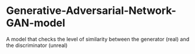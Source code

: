 # Generative-Adversarial-Network-GAN-model
A model that checks the level of similarity between the generator (real) and the discriminator (unreal)
